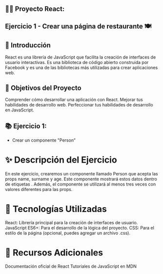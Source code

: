 ## 🦸‍♂️ Proyecto React: 
## Ejercicio 1 - Crear una página de restaurante 🍽️


## 🚀 Introducción
React es una librería de JavaScript que facilita la creación de interfaces de usuario interactivas. Es una biblioteca de código abierto construida por Facebook y es una de las bibliotecas más utilizadas para crear aplicaciones web.

## 🎯 Objetivos del Proyecto
Comprender cómo desarrollar una aplicación con React.
Mejorar tus habilidades de desarrollo web.
Perfeccionar tus habilidades de desarrollo en JavaScript.
## 📚 Ejercicio 1:
- Crear un componente "Person"
# ✨ Descripción del Ejercicio
En este ejercicio, crearemos un componente llamado Person que acepta las props name, surname y age. Este componente mostrará estos datos dentro de etiquetas <span>. Además, el componente se utilizará al menos tres veces con valores diferentes para las props.

# 🚧 Tecnologías Utilizadas
React: Librería principal para la creación de interfaces de usuario.
JavaScript ES6+: Para el desarrollo de la lógica del proyecto.
CSS: Para el estilo de la página (opcional, puedes agregar un archivo .css).
# 🔗 Recursos Adicionales
Documentación oficial de React
Tutoriales de JavaScript en MDN

